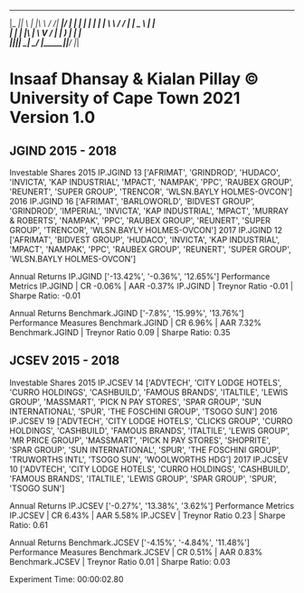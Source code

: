  ___  _   _ __     __ _____  ____   _____ 
|_ _|| \ | |\ \   / /| ____|/ ___| |_   _|
 | | |  \| | \ \ / / |  _|  \___ \   | |  
 | | | |\  |  \ V /  | |___  ___) |  | |  
|___||_| \_|   \_/   |_____||____/   |_|  
                                          

Insaaf Dhansay & Kialan Pillay
© University of Cape Town 2021
Version 1.0
==================================================

JGIND 2015 - 2018
--------------------------------------------------

Investable Shares
2015 IP.JGIND 13 ['AFRIMAT', 'GRINDROD', 'HUDACO', 'INVICTA', 'KAP INDUSTRIAL', 'MPACT', 'NAMPAK', 'PPC', 'RAUBEX GROUP', 'REUNERT', 'SUPER GROUP', 'TRENCOR', 'WLSN.BAYLY HOLMES-OVCON']
2016 IP.JGIND 16 ['AFRIMAT', 'BARLOWORLD', 'BIDVEST GROUP', 'GRINDROD', 'IMPERIAL', 'INVICTA', 'KAP INDUSTRIAL', 'MPACT', 'MURRAY & ROBERTS', 'NAMPAK', 'PPC', 'RAUBEX GROUP', 'REUNERT', 'SUPER GROUP', 'TRENCOR', 'WLSN.BAYLY HOLMES-OVCON']
2017 IP.JGIND 12 ['AFRIMAT', 'BIDVEST GROUP', 'HUDACO', 'INVICTA', 'KAP INDUSTRIAL', 'MPACT', 'NAMPAK', 'PPC', 'RAUBEX GROUP', 'REUNERT', 'SUPER GROUP', 'WLSN.BAYLY HOLMES-OVCON']

Annual Returns
IP.JGIND ['-13.42%', '-0.36%', '12.65%']
Performance Metrics
IP.JGIND | CR -0.06% | AAR -0.37%
IP.JGIND | Treynor Ratio -0.01 | Sharpe Ratio: -0.01

Annual Returns
Benchmark.JGIND ['-7.8%', '15.99%', '13.76%']
Performance Measures
Benchmark.JGIND | CR  6.96% | AAR  7.32%
Benchmark.JGIND | Treynor Ratio  0.09 | Sharpe Ratio:  0.35

JCSEV 2015 - 2018
--------------------------------------------------

Investable Shares
2015 IP.JCSEV 14 ['ADVTECH', 'CITY LODGE HOTELS', 'CURRO HOLDINGS', 'CASHBUILD', 'FAMOUS BRANDS', 'ITALTILE', 'LEWIS GROUP', 'MASSMART', 'PICK N PAY STORES', 'SPAR GROUP', 'SUN INTERNATIONAL', 'SPUR', 'THE FOSCHINI GROUP', 'TSOGO SUN']
2016 IP.JCSEV 19 ['ADVTECH', 'CITY LODGE HOTELS', 'CLICKS GROUP', 'CURRO HOLDINGS', 'CASHBUILD', 'FAMOUS BRANDS', 'ITALTILE', 'LEWIS GROUP', 'MR PRICE GROUP', 'MASSMART', 'PICK N PAY STORES', 'SHOPRITE', 'SPAR GROUP', 'SUN INTERNATIONAL', 'SPUR', 'THE FOSCHINI GROUP', 'TRUWORTHS INTL', 'TSOGO SUN', 'WOOLWORTHS HDG']
2017 IP.JCSEV 10 ['ADVTECH', 'CITY LODGE HOTELS', 'CURRO HOLDINGS', 'CASHBUILD', 'FAMOUS BRANDS', 'ITALTILE', 'LEWIS GROUP', 'SPAR GROUP', 'SPUR', 'TSOGO SUN']

Annual Returns
IP.JCSEV ['-0.27%', '13.38%', '3.62%']
Performance Metrics
IP.JCSEV | CR  6.43% | AAR  5.58%
IP.JCSEV | Treynor Ratio  0.23 | Sharpe Ratio:  0.61

Annual Returns
Benchmark.JCSEV ['-4.15%', '-4.84%', '11.48%']
Performance Measures
Benchmark.JCSEV | CR  0.51% | AAR  0.83%
Benchmark.JCSEV | Treynor Ratio  0.01 | Sharpe Ratio:  0.03

Experiment Time: 00:00:02.80